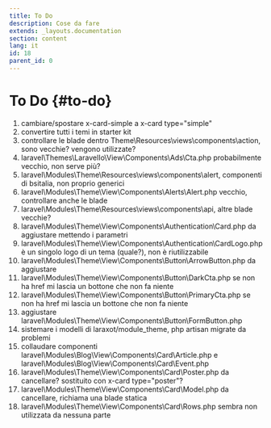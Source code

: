 ```yaml
---
title: To Do
description: Cose da fare
extends: _layouts.documentation
section: content
lang: it
id: 18
parent_id: 0
---
```


# To Do {#to-do}

1. cambiare/spostare x-card-simple a x-card type="simple"
2. convertire tutti i temi in starter kit
3. controllare le blade dentro Theme\Resources\views\components\action, sono vecchie? vengono utilizzate?
4. laravel\Themes\LaravelIo\View\Components\Ads\Cta.php probabilmente vecchio, non serve più?
5. laravel\Modules\Theme\Resources\views\components\alert, componenti di bsitalia, non proprio generici
6. laravel\Modules\Theme\View\Components\Alerts\Alert.php vecchio, controllare anche le blade
7. laravel\Modules\Theme\Resources\views\components\api, altre blade vecchie?
8. laravel\Modules\Theme\View\Components\Authentication\Card.php da aggiustare mettendo i parametri
9. laravel\Modules\Theme\View\Components\Authentication\CardLogo.php è un singolo logo di un tema (quale?), non è riutilizzabile
10. laravel\Modules\Theme\View\Components\Button\ArrowButton.php da aggiustare
11. laravel\Modules\Theme\View\Components\Button\DarkCta.php se non ha href mi lascia un bottone che non fa niente
12. laravel\Modules\Theme\View\Components\Button\PrimaryCta.php se non ha href mi lascia un bottone che non fa niente
13. aggiustare laravel\Modules\Theme\View\Components\Button\FormButton.php
14. sistemare i modelli di laraxot/module_theme, php artisan migrate da problemi
15. collaudare componenti laravel\Modules\Blog\View\Components\Card\Article.php e laravel\Modules\Blog\View\Components\Card\Event.php
16. laravel\Modules\Theme\View\Components\Card\Poster.php da cancellare? sostituito con x-card type="poster"?
17. laravel\Modules\Theme\View\Components\Card\Model.php da cancellare, richiama una blade statica
18. laravel\Modules\Theme\View\Components\Card\Rows.php sembra non utilizzata da nessuna parte
